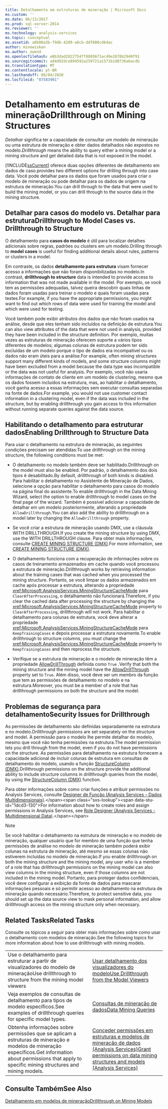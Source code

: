 ```yaml
---
title: Detalhamento em estruturas de mineração | Microsoft Docs
ms.custom: ''
ms.date: 06/13/2017
ms.prod: sql-server-2014
ms.reviewer: ''
ms.technology: analysis-services
ms.topic: conceptual
ms.assetid: a0b00a3b-f9db-4289-a8cb-ddf600cd64ac
author: minewiskan
ms.author: owend
ms.openlocfilehash: e8b3dad28227547f88956f1ac49e2878b2940f91
ms.sourcegitcommit: ad4d92dce894592a259721a1571b1d8736abacdb
ms.translationtype: MT
ms.contentlocale: pt-BR
ms.lasthandoff: 08/04/2020
ms.locfileid: "87583901"
---
```

# <a name="drillthrough-on-mining-structures"></a><span data-ttu-id="1dcd3-102">Detalhamento em estruturas de mineração</span><span class="sxs-lookup"><span data-stu-id="1dcd3-102">Drillthrough on Mining Structures</span></span>
  <span data-ttu-id="1dcd3-103">*Detalhar* significa ter a capacidade de consultar um modelo de mineração ou uma estrutura de mineração e obter dados detalhados não expostos no modelo.</span><span class="sxs-lookup"><span data-stu-id="1dcd3-103">*Drillthrough* means the ability to query either a mining model or a mining structure and get detailed data that is not exposed in the model.</span></span>  
  
 [!INCLUDE[ssCurrent](../../includes/sscurrent-md.md)] <span data-ttu-id="1dcd3-104">oferece duas opções diferentes de detalhamento em dados de caso.</span><span class="sxs-lookup"><span data-stu-id="1dcd3-104">provides two different options for drilling through into case data.</span></span> <span data-ttu-id="1dcd3-105">Você pode detalhar para os dados que foram usados para criar o modelo de mineração ou pode detalhar para os dados de origem na estrutura de mineração.</span><span class="sxs-lookup"><span data-stu-id="1dcd3-105">You can drill through to the data that were used to build the mining model, or you can drill through to the source data in the mining structure.</span></span>  
  
## <a name="drillthrough-to-model-cases-vs-drillthrough-to-structure"></a><span data-ttu-id="1dcd3-106">Detalhar para casos do modelo vs. Detalhar para estrutura</span><span class="sxs-lookup"><span data-stu-id="1dcd3-106">Drillthrough to Model Cases vs. Drillthrough to Structure</span></span>  
 <span data-ttu-id="1dcd3-107">O detalhamento para **casos do modelo** é útil para localizar detalhes adicionais sobre regras, padrões ou clusters em um modelo.</span><span class="sxs-lookup"><span data-stu-id="1dcd3-107">Drilling through to **model cases** is useful for finding additional details about rules, patterns or clusters in a model.</span></span>  
  
 <span data-ttu-id="1dcd3-108">Em contraste, os dados **detalhamento para estrutura** visam fornecer acesso a informações que não foram disponibilizadas no modelo.</span><span class="sxs-lookup"><span data-stu-id="1dcd3-108">In contrast, **drillthrough to structure** data is intended to provide access to information that was not made available in the model.</span></span> <span data-ttu-id="1dcd3-109">Por exemplo, se você tem as permissões adequadas, talvez queira descobrir quais linhas de dados foram usadas para treinar o modelo e quais foram usadas para testes.</span><span class="sxs-lookup"><span data-stu-id="1dcd3-109">For example, if you have the appropriate permissions, you might want to find out which rows of data were used for training the model and which were used for testing.</span></span>  
  
 <span data-ttu-id="1dcd3-110">Você também pode exibir atributos dos dados que não foram usados na análise, desde que eles tenham sido incluídos na definição de estrutura.</span><span class="sxs-lookup"><span data-stu-id="1dcd3-110">You can also view attributes of the data that were not used in analysis, provided they have been included in the structure definition.</span></span> <span data-ttu-id="1dcd3-111">Por exemplo, muitas vezes as estruturas de mineração oferecem suporte a vários tipos diferentes de modelos; algumas colunas de estrutura podem ter sido excluídas de um modelo porque o tipo de dados era incompatível ou os dados não eram úteis para a análise.</span><span class="sxs-lookup"><span data-stu-id="1dcd3-111">For example, often mining structures support many different kinds of models, and some structure columns might have been excluded from a model because the data type was incompatible or the data was not useful for analysis.</span></span> <span data-ttu-id="1dcd3-112">Por exemplo, você não usaria informações de contato de cliente em um modelo de clustering, mesmo que os dados fossem incluídos na estrutura, mas, ao habilitar o detalhamento, você ganha acesso a essas informações sem executar consultas separadas na fonte de dados.</span><span class="sxs-lookup"><span data-stu-id="1dcd3-112">For example, you would not use customer contact information in a clustering model, even if the data was included in the structure, but by enabling drillthrough you gain access to this information without running separate queries against the data source.</span></span>  
  
## <a name="enabling-drillthrough-to-structure-data"></a><span data-ttu-id="1dcd3-113">Habilitando o detalhamento para estruturar dados</span><span class="sxs-lookup"><span data-stu-id="1dcd3-113">Enabling Drillthrough to Structure Data</span></span>  
 <span data-ttu-id="1dcd3-114">Para usar o detalhamento na estrutura de mineração, as seguintes condições precisam ser atendidas:</span><span class="sxs-lookup"><span data-stu-id="1dcd3-114">To use drillthrough on the mining structure, the following conditions must be met:</span></span>  
  
-   <span data-ttu-id="1dcd3-115">O detalhamento no modelo também deve ser habilitado.</span><span class="sxs-lookup"><span data-stu-id="1dcd3-115">Drillthrough on the model must also be enabled.</span></span> <span data-ttu-id="1dcd3-116">Por padrão, o detalhamento dos dois tipos é desabilitado.</span><span class="sxs-lookup"><span data-stu-id="1dcd3-116">By default, drillthrough of both kinds is disabled.</span></span> <span data-ttu-id="1dcd3-117">Para habilitar o detalhamento no Assistente de Mineração de Dados, selecione a opção para habilitar o detalhamento para casos do modelo na página final do assistente.</span><span class="sxs-lookup"><span data-stu-id="1dcd3-117">To enable drillthrough in the Data Mining Wizard, select the option to enable drillthrough to model cases on the final page of the wizard.</span></span> <span data-ttu-id="1dcd3-118">Também é possível adicionar a capacidade de detalhar em um modelo posteriormente, alterando a propriedade `AllowDrillthrough`.</span><span class="sxs-lookup"><span data-stu-id="1dcd3-118">You can also add the ability to drillthrough on a model later by changing the `AllowDrillthrough` property.</span></span>  
  
-   <span data-ttu-id="1dcd3-119">Se você criar a estrutura de mineração usando DMX, use a cláusula WITH DRILLTHROUGH.</span><span class="sxs-lookup"><span data-stu-id="1dcd3-119">If you create the mining structure by using DMX, use the WITH DRILLTHROUGH clause.</span></span> <span data-ttu-id="1dcd3-120">Para obter mais informações, consulte [CREATE MINING STRUCTURE &#40;DMX&#41;](/sql/dmx/create-mining-structure-dmx).</span><span class="sxs-lookup"><span data-stu-id="1dcd3-120">For more information, see [CREATE MINING STRUCTURE &#40;DMX&#41;](/sql/dmx/create-mining-structure-dmx).</span></span>  
  
-   <span data-ttu-id="1dcd3-121">O detalhamento funciona com a recuperação de informações sobre os casos de treinamento armazenados em cache quando você processou a estrutura de mineração.</span><span class="sxs-lookup"><span data-stu-id="1dcd3-121">Drillthrough works by retrieving information about the training cases that was cached when you processed the mining structure.</span></span> <span data-ttu-id="1dcd3-122">Portanto, se você limpar os dados armazenados em cache após processar a estrutura, alterando a propriedade <xref:Microsoft.AnalysisServices.MiningStructureCacheMode> para `ClearAfterProcessing`, o detalhamento não funcionará.</span><span class="sxs-lookup"><span data-stu-id="1dcd3-122">Therefore, if you clear the cached data after processing the structure by changing the <xref:Microsoft.AnalysisServices.MiningStructureCacheMode> property to `ClearAfterProcessing`, drillthrough will not work.</span></span> <span data-ttu-id="1dcd3-123">Para habilitar o detalhamento para colunas de estrutura, você deve alterar a propriedade <xref:Microsoft.AnalysisServices.MiningStructureCacheMode> para `KeepTrainingCases` e depois processar a estrutura novamente.</span><span class="sxs-lookup"><span data-stu-id="1dcd3-123">To enable drillthrough to structure columns, you must change the <xref:Microsoft.AnalysisServices.MiningStructureCacheMode> property to `KeepTrainingCases` and then reprocess the structure.</span></span>  
  
-   <span data-ttu-id="1dcd3-124">Verifique se a estrutura de mineração e o modelo de mineração têm a propriedade [AllowDrillThrough](https://docs.microsoft.com/bi-reference/assl/properties/allowdrillthrough-element-assl) definida como `True` .</span><span class="sxs-lookup"><span data-stu-id="1dcd3-124">Verify that both the mining structure and the mining model have the [AllowDrillThrough](https://docs.microsoft.com/bi-reference/assl/properties/allowdrillthrough-element-assl) property set to `True`.</span></span> <span data-ttu-id="1dcd3-125">Além disso, você deve ser um membro da função que tem as permissões de detalhamento no modelo e na estrutura.</span><span class="sxs-lookup"><span data-stu-id="1dcd3-125">Moreover, you must be a member of a role that has drillthrough permissions on both the structure and the model.</span></span>  
  
## <a name="security-issues-for-drillthrough"></a><span data-ttu-id="1dcd3-126">Problemas de segurança para detalhamento</span><span class="sxs-lookup"><span data-stu-id="1dcd3-126">Security Issues for Drillthrough</span></span>  
 <span data-ttu-id="1dcd3-127">As permissões de detalhamento são definidas separadamente na estrutura e no modelo.</span><span class="sxs-lookup"><span data-stu-id="1dcd3-127">Drillthrough permissions are set separately on the structure and model.</span></span> <span data-ttu-id="1dcd3-128">A permissão para o modelo lhe permite detalhar do modelo, mesmo que você não tenha permissões na estrutura.</span><span class="sxs-lookup"><span data-stu-id="1dcd3-128">The model permission lets you drill through from the model, even if you do not have permissions on the structure.</span></span> <span data-ttu-id="1dcd3-129">As permissões para detalhamento na estrutura fornecem a capacidade adicional de incluir colunas de estrutura em consultas de detalhamento do modelo, usando a função [StructureColumn &#40;DMX&#41;](/sql/dmx/structurecolumn-dmx).</span><span class="sxs-lookup"><span data-stu-id="1dcd3-129">Drillthrough permissions on the structure provide the additional ability to include structure columns in drillthrough queries from the model, by using the [StructureColumn &#40;DMX&#41;](/sql/dmx/structurecolumn-dmx) function.</span></span>  
  
 <span data-ttu-id="1dcd3-130">Para obter informações sobre como criar funções e atribuir permissões no Analysis Services, consulte [Designer de Função &#40;Analysis Services – Dados Multidimensionais&#41;](https://msdn.microsoft.com/library/ms189696(v=sql.120).aspx).</span><span class="sxs-lookup"><span data-stu-id="1dcd3-130">For information about how to create roles and assign permissions in Analysis Services, see [Role Designer &#40;Analysis Services - Multidimensional Data&#41;](https://msdn.microsoft.com/library/ms189696(v=sql.120).aspx).</span></span>  
  
> [!NOTE]  
>  <span data-ttu-id="1dcd3-131">Se você habilitar o detalhamento na estrutura de mineração e no modelo de mineração, qualquer usuário que for membro de uma função que tenha permissões de análise no modelo de mineração também poderá exibir colunas na estrutura de mineração, até mesmo se essas colunas não estiverem incluídas no modelo de mineração.</span><span class="sxs-lookup"><span data-stu-id="1dcd3-131">If you enable drillthrough on both the mining structure and the mining model, any user who is a member of a role that has drillthrough permissions on the mining model can also view columns in the mining structure, even if those columns are not included in the mining model.</span></span> <span data-ttu-id="1dcd3-132">Portanto, para proteger dados confidenciais, você deve configurar a exibição da fonte de dados para mascarar informações pessoais e só permitir acesso ao detalhamento na estrutura de mineração quando necessário.</span><span class="sxs-lookup"><span data-stu-id="1dcd3-132">Therefore, to protect sensitive data, you should set up the data source view to mask personal information, and allow drillthrough access on the mining structure only when necessary.</span></span>  
  
## <a name="related-tasks"></a><span data-ttu-id="1dcd3-133">Related Tasks</span><span class="sxs-lookup"><span data-stu-id="1dcd3-133">Related Tasks</span></span>  
 <span data-ttu-id="1dcd3-134">Consulte os tópicos a seguir para obter mais informações sobre como usar o detalhamento com modelos de mineração.</span><span class="sxs-lookup"><span data-stu-id="1dcd3-134">See the following topics for more information about how to use drillthrough with mining models.</span></span>  
  
|||  
|-|-|  
|<span data-ttu-id="1dcd3-135">Use o detalhamento para estruturar a partir de visualizadores do modelo de mineração</span><span class="sxs-lookup"><span data-stu-id="1dcd3-135">Use drillthrough to structure from the mining model viewers</span></span>|[<span data-ttu-id="1dcd3-136">Usar detalhamento dos visualizadores do modelo</span><span class="sxs-lookup"><span data-stu-id="1dcd3-136">Use Drillthrough from the Model Viewers</span></span>](use-drillthrough-from-the-model-viewers.md)|  
|<span data-ttu-id="1dcd3-137">Veja exemplos de consultas de detalhamento para tipos de modelo específicos.</span><span class="sxs-lookup"><span data-stu-id="1dcd3-137">See examples of drillthrough queries for specific model types.</span></span>|[<span data-ttu-id="1dcd3-138">Consultas de mineração de dados</span><span class="sxs-lookup"><span data-stu-id="1dcd3-138">Data Mining Queries</span></span>](data-mining-queries.md)|  
|<span data-ttu-id="1dcd3-139">Obtenha informações sobre permissões que se aplicam a estruturas de mineração e modelos de mineração específicos.</span><span class="sxs-lookup"><span data-stu-id="1dcd3-139">Get information about permissions that apply to specific mining structures and mining models.</span></span>|[<span data-ttu-id="1dcd3-140">Conceder permissões em estruturas e modelos de mineração de dados &#40;Analysis Services&#41;</span><span class="sxs-lookup"><span data-stu-id="1dcd3-140">Grant permissions on data mining structures and models &#40;Analysis Services&#41;</span></span>](../multidimensional-models/grant-permissions-on-data-mining-structures-and-models-analysis-services.md)|  
  
## <a name="see-also"></a><span data-ttu-id="1dcd3-141">Consulte Também</span><span class="sxs-lookup"><span data-stu-id="1dcd3-141">See Also</span></span>  
 [<span data-ttu-id="1dcd3-142">Detalhamento em modelos de mineração</span><span class="sxs-lookup"><span data-stu-id="1dcd3-142">Drillthrough on Mining Models</span></span>](drillthrough-on-mining-models.md)  
  
  
